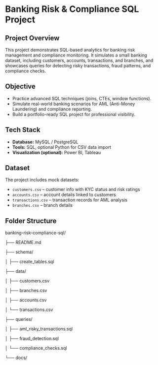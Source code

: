# Banking Risk & Compliance SQL Project

## Project Overview
This project demonstrates SQL-based analytics for banking risk management and compliance monitoring. It simulates a small banking dataset, including customers, accounts, transactions, and branches, and showcases queries for detecting risky transactions, fraud patterns, and compliance checks.

## Objective
- Practice advanced SQL techniques (joins, CTEs, window functions).  
- Simulate real-world banking scenarios for AML (Anti-Money Laundering) and compliance reporting.  
- Build a portfolio-ready SQL project for professional visibility.

## Tech Stack
- **Database:** MySQL / PostgreSQL  
- **Tools:** SQL, optional Python for CSV data import  
- **Visualization (optional):** Power BI, Tableau

## Dataset
The project includes mock datasets:  
- `customers.csv` – customer info with KYC status and risk ratings  
- `accounts.csv` – account details linked to customers  
- `transactions.csv` – transaction records for AML analysis  
- `branches.csv` – branch details  

## Folder Structure

banking-risk-compliance-sql/


├── README.md

├── schema/

│ ├── create_tables.sql


├── data/

│ ├── customers.csv

│ ├── branches.csv

│ ├── accounts.csv

│ └── transactions.csv

├── queries/

│ ├── aml_risky_transactions.sql

│ ├── fraud_detection.sql

│ └── compliance_checks.sql

└── docs/
